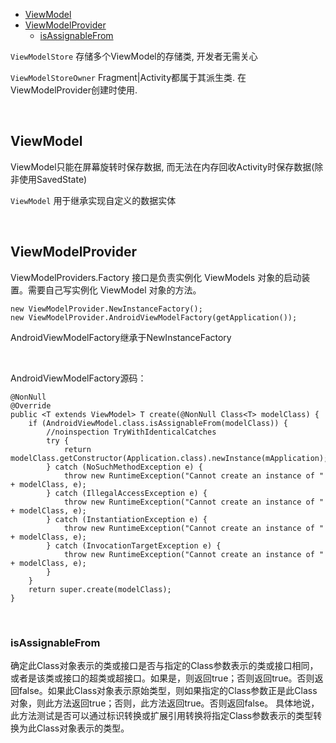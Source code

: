 

<!-- TOC -->

- [ViewModel](#viewmodel)
- [ViewModelProvider](#viewmodelprovider)
  - [isAssignableFrom](#isassignablefrom)

<!-- /TOC -->

`ViewModelStore` 存储多个ViewModel的存储类, 开发者无需关心

`ViewModelStoreOwner` Fragment|Activity都属于其派生类. 在ViewModelProvider创建时使用.

<br/>

## ViewModel

ViewModel只能在屏幕旋转时保存数据, 而无法在内存回收Activity时保存数据(除非使用SavedState)

`ViewModel` 用于继承实现自定义的数据实体

<br/>

## ViewModelProvider

ViewModelProviders.Factory 接口是负责实例化 ViewModels 对象的启动装置。需要自己写实例化 ViewModel 对象的方法。

```
new ViewModelProvider.NewInstanceFactory();
new ViewModelProvider.AndroidViewModelFactory(getApplication());
```

AndroidViewModelFactory继承于NewInstanceFactory

<br/>

AndroidViewModelFactory源码：

```
@NonNull
@Override
public <T extends ViewModel> T create(@NonNull Class<T> modelClass) {
    if (AndroidViewModel.class.isAssignableFrom(modelClass)) {
        //noinspection TryWithIdenticalCatches
        try {
            return modelClass.getConstructor(Application.class).newInstance(mApplication);
        } catch (NoSuchMethodException e) {
            throw new RuntimeException("Cannot create an instance of " + modelClass, e);
        } catch (IllegalAccessException e) {
            throw new RuntimeException("Cannot create an instance of " + modelClass, e);
        } catch (InstantiationException e) {
            throw new RuntimeException("Cannot create an instance of " + modelClass, e);
        } catch (InvocationTargetException e) {
            throw new RuntimeException("Cannot create an instance of " + modelClass, e);
        }
    }
    return super.create(modelClass);
}
```

<br/>

### isAssignableFrom

确定此Class对象表示的类或接口是否与指定的Class参数表示的类或接口相同，或者是该类或接口的超类或超接口。如果是，则返回true；否则返回true。否则返回false。如果此Class对象表示原始类型，则如果指定的Class参数正是此Class对象，则此方法返回true；否则，此方法返回true。否则返回false。
具体地说，此方法测试是否可以通过标识转换或扩展引用转换将指定Class参数表示的类型转换为此Class对象表示的类型。